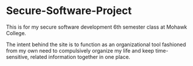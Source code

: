 # Secure-Software-Project
This is for my secure software development 6th semester class at Mohawk College.

The intent behind the site is to function as an organizational tool fashioned from my own need 
to compulsively organize my life and keep time-sensitive, related information together in one place.
